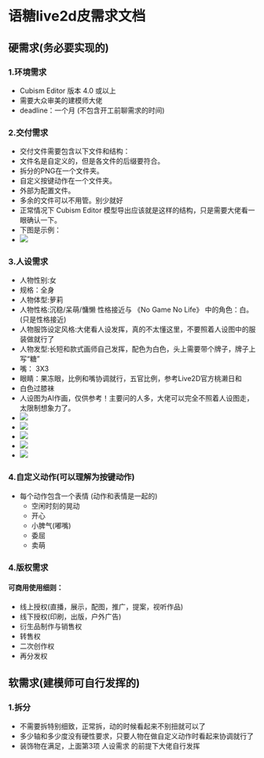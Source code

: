 # 语糖live2d皮需求文档

## 硬需求(务必要实现的)
### 1.环境需求
- Cubism Editor 版本 4.0 或以上
- 需要大众审美的建模师大佬
- deadline：一个月 (不包含开工前聊需求的时间)

### 2.交付需求
- 交付文件需要包含以下文件和结构：
- 文件名是自定义的，但是各文件的后缀要符合。
- 拆分的PNG在一个文件夹。
- 自定义按键动作在一个文件夹。
- 外部为配置文件。
- 多余的文件可以不用管。别少就好
- 正常情况下 Cubism Editor 模型导出应该就是这样的结构，只是需要大佬看一眼确认一下。
- 下图是示例：
- ![](./img/explorer_jdljAqBrtV.png)

### 3.人设需求
- 人物性别:女
- 规格：全身
- 人物体型:萝莉
- 人物性格:沉稳/呆萌/慵懒 性格接近与 《No Game No Life》 中的角色：白。(只是性格接近)
- 人物服饰设定风格:大佬看人设发挥，真的不太懂这里，不要照着人设图中的服装做就行了
- 人物发型:长短和款式画师自己发挥，配色为白色，头上需要带个牌子，牌子上写“糖”
- 嘴： 3X3
- 眼睛：果冻眼，比例和嘴协调就行，五官比例，参考Live2D官方桃濑日和
- 白色过膝袜
- 人设图为AI作画，仅供参考！主要问的人多，大佬可以完全不照着人设图走，太限制想象力了。
- ![](./img/00150-2089675332.png)
- ![](./img/00153-2089675335.png)
- ![](./img/00155-2628384146.png)
- ![](./img/00158-1923762822.png)
- ![](./img/00161-1923762825.png)

### 4.自定义动作(可以理解为按键动作)
- 每个动作包含一个表情 (动作和表情是一起的)
  - 空闲时刻的晃动
  - 开心
  - 小脾气(嘟嘴)
  - 委屈
  - 卖萌

### 4.版权需求
#### 可商用使用细则：
- 线上授权(直播，展示，配图，推广，提案，视听作品)
- 线下授权(印刷，出版，户外广告)
- 衍生品制作与销售权
- 转售权
- 二次创作权
- 再分发权

## 软需求(建模师可自行发挥的)
### 1.拆分
- 不需要拆特别细致，正常拆，动的时候看起来不别扭就可以了
- 多少轴和多少度没有硬性要求，只要人物在做自定义动作时看起来协调就行了
- 装饰物在满足，上面第3项 人设需求 的前提下大佬自行发挥
